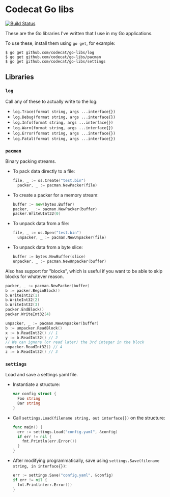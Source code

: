 # Codecat Go libs

[![Build Status](https://travis-ci.org/codecat/go-libs.svg?branch=master)](https://travis-ci.org/codecat/go-libs)

These are the Go libraries I've written that I use in my Go applications.

To use these, install them using `go get`, for example:

```
$ go get github.com/codecat/go-libs/log
$ go get github.com/codecat/go-libs/pacman
$ go get github.com/codecat/go-libs/settings
```

## Libraries

### `log`
Call any of these to actually write to the log:
* `log.Trace(format string, args ...interface{})`
* `log.Debug(format string, args ...interface{})`
* `log.Info(format string, args ...interface{})`
* `log.Warn(format string, args ...interface{})`
* `log.Error(format string, args ...interface{})`
* `log.Fatal(format string, args ...interface{})`

### `pacman`
Binary packing streams.

* To pack data directly to a file:
  ```go
  file, _ := os.Create("test.bin")
	packer, _ := pacman.NewPacker(file)
  ```
* To create a packer for a memory stream:
  ```go
  buffer := new(bytes.Buffer)
  packer, _ := pacman.NewPacker(buffer)
  packer.WriteUInt32(0)
  ```
* To unpack data from a file:
  ```go
  file, _ := os.Open("test.bin")
	unpacker, _ := pacman.NewUnpacker(file)
  ```
* To unpack data from a byte slice:
  ```go
  buffer := bytes.NewBuffer(slice)
  unpacker, _ := pacman.NewUnpacker(buffer)
  ```

Also has support for "blocks", which is useful if you want to be able to skip blocks for whatever reason.

```go
packer, _ := pacman.NewPacker(buffer)
b := packer.BeginBlock()
b.WriteInt32(1)
b.WriteInt32(2)
b.WriteInt32(3)
packer.EndBlock()
packer.WriteInt32(4)
```

```go
unpacker, _ := pacman.NewUnpacker(buffer)
b := unpacker.ReadBlock()
x := b.ReadInt32() // 1
y := b.ReadInt32() // 2
// We can ignore (or read later) the 3rd integer in the block
unpacker.ReadInt32() // 4
z := b.ReadInt32() // 3
```

### `settings`
Load and save a settings yaml file.

* Instantiate a structure:
  ```go
  var config struct {
    Foo string
    Bar string
  }
  ```
* Call `settings.Load(filename string, out interface{})` on the structure:
  ```go
  func main() {
    err := settings.Load("config.yaml", &config)
    if err != nil {
      fmt.Println(err.Error())
    }
  }
  ```
* After modifying programmatically, save using `settings.Save(filename string, in interface{})`:
  ```go
  err := settings.Save("config.yaml", &config)
  if err != nil {
    fmt.Println(err.Error())
  }
  ```
